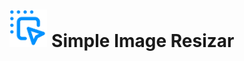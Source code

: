 <h1 align="center">
  <img src="resources/root_icon.png" height="60" width="60"> 
  Simple Image Resizar  
</h1>

  


